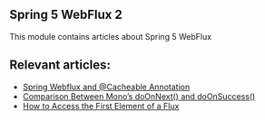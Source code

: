 ## Spring 5 WebFlux 2

This module contains articles about Spring 5 WebFlux

## Relevant articles:
- [Spring Webflux and @Cacheable Annotation](https://www.baeldung.com/spring-webflux-cacheable)
- [Comparison Between Mono’s doOnNext() and doOnSuccess()](https://www.baeldung.com/mono-doonnext-doonsuccess)
- [How to Access the First Element of a Flux](https://www.baeldung.com/java-flux-first-element)
